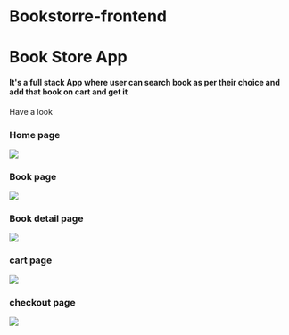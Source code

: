 # Bookstorre-frontend
<div>
<h1> Book Store App </h1>
<h4>It's a full stack App where user can search book as per their choice and add that book on cart and get it</h4>
<p>Have a look </p>
</div>
<div><h3>Home page</h3>
<img src ="https://i.postimg.cc/PqNW9HN2/Screenshot-201.png" w="80%"/>
</div>

</div>
<div><h3>Book page</h3>
<img src ="https://i.postimg.cc/Sx1TJDM1/Screenshot-202.png" w="80%"/>
</div>

</div>
<div><h3>Book detail page</h3>
<img src ="https://i.postimg.cc/fL1kynzW/Screenshot-203.png" w="80%"/>
</div>

</div>
<div><h3>cart page</h3>
<img src ="https://i.postimg.cc/Z5JnCLSN/Screenshot-204.png" w="80%"/>
</div>

</div>
<div><h3>checkout page</h3>
<img src ="https://i.postimg.cc/hvbgBHh5/Screenshot-205.png" w="80%"/>
</div>